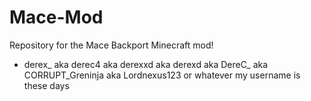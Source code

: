 # Mace-Mod
Repository for the Mace Backport Minecraft mod!

- derex_ aka derec4 aka derexxd aka derexd aka DereC_ aka CORRUPT_Greninja aka Lordnexus123 or whatever my username is these days
